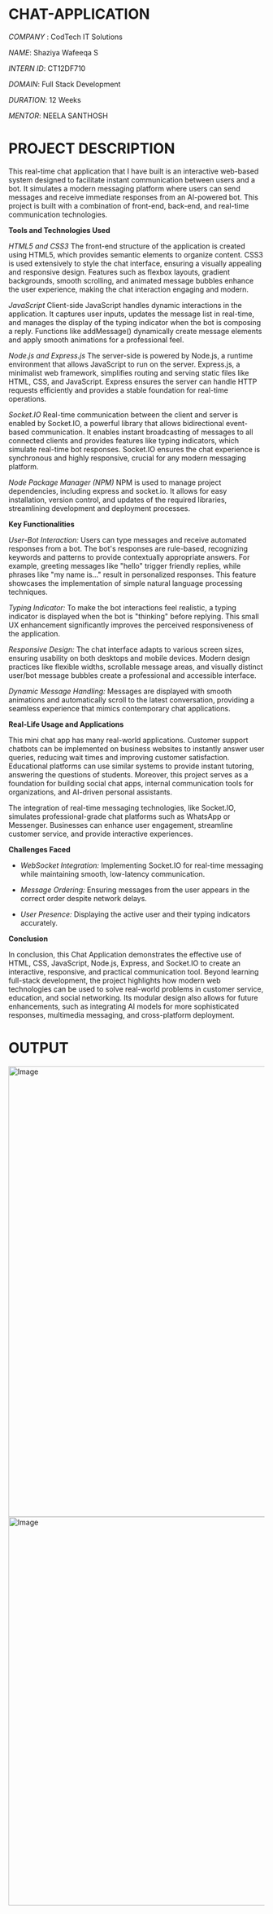 # CHAT-APPLICATION

*COMPANY* : CodTech IT Solutions

*NAME*: Shaziya Wafeeqa S

*INTERN ID*: CT12DF710

*DOMAIN*: Full Stack Development

*DURATION*: 12 Weeks

*MENTOR*: NEELA SANTHOSH

# PROJECT DESCRIPTION

  This real-time chat application that I have built is an interactive web-based system designed to facilitate instant communication between users and a bot. It simulates a modern messaging platform where users can send messages and receive immediate responses from an AI-powered bot. This project is built with a combination of front-end, back-end, and real-time communication technologies.

**Tools and Technologies Used**

_HTML5 and CSS3_
The front-end structure of the application is created using HTML5, which provides semantic elements to organize content. CSS3 is used extensively to style the chat interface, ensuring a visually appealing and responsive design. Features such as flexbox layouts, gradient backgrounds, smooth scrolling, and animated message bubbles enhance the user experience, making the chat interaction engaging and modern.

_JavaScript_
Client-side JavaScript handles dynamic interactions in the application. It captures user inputs, updates the message list in real-time, and manages the display of the typing indicator when the bot is composing a reply. Functions like addMessage() dynamically create message elements and apply smooth animations for a professional feel.

_Node.js and Express.js_
The server-side is powered by Node.js, a runtime environment that allows JavaScript to run on the server. Express.js, a minimalist web framework, simplifies routing and serving static files like HTML, CSS, and JavaScript. Express ensures the server can handle HTTP requests efficiently and provides a stable foundation for real-time operations.

_Socket.IO_
Real-time communication between the client and server is enabled by Socket.IO, a powerful library that allows bidirectional event-based communication. It enables instant broadcasting of messages to all connected clients and provides features like typing indicators, which simulate real-time bot responses. Socket.IO ensures the chat experience is synchronous and highly responsive, crucial for any modern messaging platform.

_Node Package Manager (NPM)_
NPM is used to manage project dependencies, including express and socket.io. It allows for easy installation, version control, and updates of the required libraries, streamlining development and deployment processes.

**Key Functionalities**

_User-Bot Interaction:_
Users can type messages and receive automated responses from a bot. The bot's responses are rule-based, recognizing keywords and patterns to provide contextually appropriate answers. For example, greeting messages like "hello" trigger friendly replies, while phrases like "my name is..." result in personalized responses. This feature showcases the implementation of simple natural language processing techniques.

_Typing Indicator:_
To make the bot interactions feel realistic, a typing indicator is displayed when the bot is "thinking" before replying. This small UX enhancement significantly improves the perceived responsiveness of the application.

_Responsive Design:_
The chat interface adapts to various screen sizes, ensuring usability on both desktops and mobile devices. Modern design practices like flexible widths, scrollable message areas, and visually distinct user/bot message bubbles create a professional and accessible interface.

_Dynamic Message Handling:_
Messages are displayed with smooth animations and automatically scroll to the latest conversation, providing a seamless experience that mimics contemporary chat applications.

**Real-Life Usage and Applications**

This mini chat app has many real-world applications. Customer support chatbots can be implemented on business websites to instantly answer user queries, reducing wait times and improving customer satisfaction. Educational platforms can use similar systems to provide instant tutoring, answering the questions of students. Moreover, this project serves as a foundation for building social chat apps, internal communication tools for organizations, and AI-driven personal assistants.

The integration of real-time messaging technologies, like Socket.IO, simulates professional-grade chat platforms such as WhatsApp or Messenger. Businesses can enhance user engagement, streamline customer service, and provide interactive experiences.

**Challenges Faced**

* _WebSocket Integration:_ Implementing Socket.IO for real-time messaging while maintaining smooth, low-latency communication.

* _Message Ordering:_ Ensuring messages from the user appears in the correct order despite network delays.

* _User Presence:_ Displaying the active user and their typing indicators accurately.


**Conclusion**

In conclusion, this Chat Application demonstrates the effective use of HTML, CSS, JavaScript, Node.js, Express, and Socket.IO to create an interactive, responsive, and practical communication tool. Beyond learning full-stack development, the project highlights how modern web technologies can be used to solve real-world problems in customer service, education, and social networking. Its modular design also allows for future enhancements, such as integrating AI models for more sophisticated responses, multimedia messaging, and cross-platform deployment.

# OUTPUT

<img width="1413" height="885" alt="Image" src="https://github.com/user-attachments/assets/d7f3db55-2d4e-4e00-91e5-18cdaeee1347" />

<img width="1112" height="763" alt="Image" src="https://github.com/user-attachments/assets/371a783c-c854-4046-9ca3-9329f6f2c864" />
